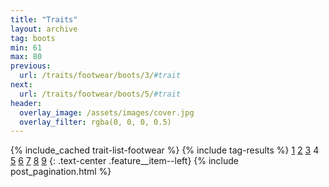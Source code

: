 ```yaml
---
title: "Traits"
layout: archive
tag: boots
min: 61
max: 80
previous:
  url: /traits/footwear/boots/3/#trait
next:
  url: /traits/footwear/boots/5/#trait
header:
  overlay_image: /assets/images/cover.jpg
  overlay_filter: rgba(0, 0, 0, 0.5)
---
```

{% include_cached trait-list-footwear %}
{% include tag-results %}
[1](/traits/footwear/boots/1/#trait) [2](/traits/footwear/boots/2/#trait) [3](/traits/footwear/boots/3/#trait) 4 [5](/traits/footwear/boots/5/#trait) [6](/traits/footwear/boots/6/#trait) [7](/traits/footwear/boots/7/#trait) [8](/traits/footwear/boots/8/#trait) [9](/traits/footwear/boots/9/#trait) 
{: .text-center .feature__item--left}
{% include post_pagination.html %}
